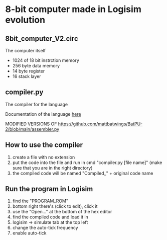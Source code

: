 # **8-bit computer made in Logisim evolution**

## 8bit_computer_V2.circ 
The computer itself
- 1024 of 18 bit instrction memory
- 256 byte data memory
- 14 byte register
- 16 stack layer

## compiler.py
The compiler for the language

Documentation of the language [here](https://github.com/ThatVeryDumbGuy/8-bit-computer/blob/main/language%20documentation.txt)

MODIFIED VERSIONS OF https://github.com/mattbatwings/BatPU-2/blob/main/assembler.py

## How to use the compiler
1. create a file with no extension
2. put the code into the file and run in cmd "compiler.py [file name]" (make sure that you are in the right directory)
3. the compiled code will be named "Compiled_" + original code name

## Run the program in Logisim
1. find the "PROGRAM_ROM"
2. bottom right there's (click to edit), click it
3. use the "Open..." at the bottom of the hex editor
4. find the compiled code and load it in
5. logisim -> simulate tab at the top left
6. change the auto-tick frequency
7. enable auto-tick
